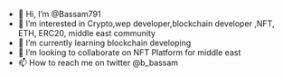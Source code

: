 - 👋 Hi, I’m @Bassam791
- 👀 I’m interested in Crypto,wep developer,blockchain developer
,NFT, ETH, ERC20, middle east community
- 🌱 I’m currently learning blockchain developing
- 💞️ I’m looking to collaborate on NFT Platform for middle east
- 📫 How to reach me on twitter @b_bassam

<!---
Bassam791/Bassam791 is a ✨ special ✨ repository because its `README.md` (this file) appears on your GitHub profile.
You can click the Preview link to take a look at your changes.
--->
